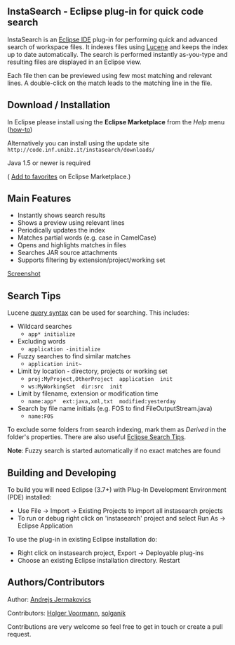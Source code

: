 InstaSearch - Eclipse plug-in for quick code search
--

InstaSearch is an  [Eclipse IDE](http://eclipse.org) plug-in for performing quick and advanced search of workspace files. It indexes files using [Lucene](http://lucene.apache.org/core/) and keeps the index up to date automatically. The search is performed instantly as-you-type and resulting files are displayed in an Eclipse view.

Each file then can be previewed using few most matching and relevant lines. A double-click on the match leads to the matching line in the file.

Download / Installation
--
In Eclipse please install using the **Eclipse Marketplace** from the *Help* menu ([how-to](http://marketplace.eclipse.org/updatesite/help?url=http://code.inf.unibz.it/instasearch/downloads/))

Alternatively you can install using the update site `http://code.inf.unibz.it/instasearch/downloads/`

Java 1.5 or newer is required

( [Add to favorites](http://marketplace.eclipse.org/content/instasearch) on Eclipse Marketplace.)

Main Features
--
* Instantly shows search results
* Shows a preview using relevant lines
* Periodically updates the index
* Matches partial words (e.g. case in CamelCase)
* Opens and highlights matches in files
* Searches JAR source attachments
* Supports filtering by extension/project/working set

[Screenshot](http://code.inf.unibz.it/instasearch/downloads/images/instasearch_new.jpg) 

Search Tips
---
Lucene [query syntax](http://lucene.apache.org/core/old_versioned_docs/versions/3_0_0/queryparsersyntax.html) can be used for searching. This includes:

* Wildcard searches
  * `app* initialize`
* Excluding words
  * `application -initialize`
* Fuzzy searches to find similar matches
   * `application init~`
* Limit by location - directory, projects or working set
   * `proj:MyProject,OtherProject  application  init `
   * `ws:MyWorkingSet  dir:src  init `
* Limit by filename, extension or modification time
   * `name:app*  ext:java,xml,txt  modified:yesterday  `
* Search by file name initials (e.g. FOS to find FileOutputStream.java)
   * `name:FOS`

To exclude some folders from search indexing, mark them as *Derived* in the folder's properties.
There are also useful [Eclipse Search Tips](https://github.com/ajermakovics/eclipse-instasearch/wiki/Eclipse-search-tips).

**Note**: Fuzzy search is started automatically if no exact matches are found

Building and Developing
---
To build you will need Eclipse (3.7+) with Plug-In Development Environment (PDE) installed:
* Use File -> Import -> Existing Projects to import all instasearch projects
* To run or debug right click on 'instasearch' project and select Run As -> Eclipse Application

To use the plug-in in existing Eclipse installation do:
* Right click on instasearch project, Export -> Deployable plug-ins
* Choose an existing Eclipse installation directory. Restart

Authors/Contributors
---
Author:  [Andrejs Jermakovics](http://github.com/ajermakovics)

Contributors:  [Holger Voormann](http://eclipsehowl.wordpress.com/), [solganik](https://github.com/solganik)

Contributions are very welcome so feel free to get in touch or create a pull request. 

